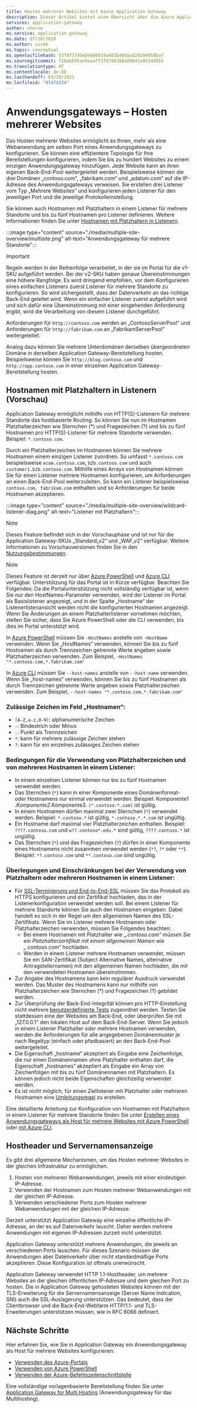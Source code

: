 ```yaml
---
title: Hosten mehrerer Websites mit Azure Application Gateway
description: Dieser Artikel bietet eine Übersicht über die Azure Application Gateway-Unterstützung für mehrere Websites.
services: application-gateway
author: vhorne
ms.service: application-gateway
ms.date: 07/20/2020
ms.author: surmb
ms.topic: conceptual
ms.openlocfilehash: 53f6f37454de886934a483b40daad24204958baf
ms.sourcegitcommit: f28ebb95ae9aaaff3f87d8388a09b41e0b3445b5
ms.translationtype: HT
ms.contentlocale: de-DE
ms.lasthandoff: 03/29/2021
ms.locfileid: "87474324"
---
```

# <a name="application-gateway-multiple-site-hosting"></a>Anwendungsgateways – Hosten mehrerer Websites

Das Hosten mehrerer Websites ermöglicht es Ihnen, mehr als eine Webanwendung am selben Port eines Anwendungsgateways zu konfigurieren. Sie können eine effizientere Topologie für Ihre Bereitstellungen konfigurieren, indem Sie bis zu hundert Websites zu einem einzigen Anwendungsgateway hinzufügen. Jede Website kann an ihren eigenen Back-End-Pool weitergeleitet werden. Beispielsweise können die drei Domänen „contoso.com“, „fabrikam.com“ und „adatum.com“ auf die IP-Adresse des Anwendungsgateways verweisen. Sie erstellen drei Listener vom Typ „Mehrere Websites“ und konfigurieren jeden Listener für den jeweiligen Port und die jeweilige Protokolleinstellung. 

Sie können auch Hostnamen mit Platzhaltern in einem Listener für mehrere Standorte und bis zu fünf Hostnamen pro Listener definieren. Weitere Informationen finden Sie unter [Hostnamen mit Platzhaltern in Listenern](#wildcard-host-names-in-listener-preview).

:::image type="content" source="./media/multiple-site-overview/multisite.png" alt-text="Anwendungsgateway für mehrere Standorte":::

> [!IMPORTANT]
> Regeln werden in der Reihenfolge verarbeitet, in der sie im Portal für die v1-SKU aufgeführt werden. Bei der v2-SKU haben genaue Übereinstimmungen eine höhere Rangfolge. Es wird dringend empfohlen, vor dem Konfigurieren eines einfachen Listeners zuerst Listener für mehrere Standorte zu konfigurieren.  So wird sichergestellt, dass der Datenverkehr an das richtige Back-End geleitet wird. Wenn ein einfacher Listener zuerst aufgeführt wird und sich dafür eine Übereinstimmung mit einer eingehenden Anforderung ergibt, wird die Verarbeitung von diesem Listener durchgeführt.

Anforderungen für `http://contoso.com` werden an „ContosoServerPool“ und Anforderungen für `http://fabrikam.com` an „FabrikamServerPool“ weitergeleitet.

Analog dazu können Sie mehrere Unterdomänen derselben übergeordneten Domäne in derselben Application Gateway-Bereitstellung hosten. Beispielsweise können Sie `http://blog.contoso.com` und `http://app.contoso.com` in einer einzelnen Application Gateway-Bereitstellung hosten.

## <a name="wildcard-host-names-in-listener-preview"></a>Hostnamen mit Platzhaltern in Listenern (Vorschau)

Application Gateway ermöglicht mithilfe von HTTP(S)-Listenern für mehrere Standorte das hostbasierte Routing. So können Sie nun im Hostnamen Platzhalterzeichen wie Sternchen (*) und Fragezeichen (?) und bis zu fünf Hostnamen pro HTTP(S)-Listener für mehrere Standorte verwenden. Beispiel: `*.contoso.com`.

Durch ein Platzhalterzeichen im Hostnamen können Sie mehrere Hostnamen einem einzigen Listener zuordnen. So umfasst `*.contoso.com` beispielsweise `ecom.contoso.com`, `b2b.contoso.com` und auch `customer1.b2b.contoso.com`. Mithilfe eines Arrays von Hostnamen können Sie für einen Listener mehrere Hostnamen konfigurieren, um Anforderungen an einen Back-End-Pool weiterzuleiten. So kann ein Listener beispielsweise `contoso.com, fabrikam.com` enthalten und so Anforderungen für beide Hostnamen akzeptieren.

:::image type="content" source="./media/multiple-site-overview/wildcard-listener-diag.png" alt-text="Listener mit Platzhaltern":::

>[!NOTE]
> Dieses Feature befindet sich in der Vorschauphase und ist nur für die Application Gateway-SKUs „Standard_v2“ und „WAF_v2“ verfügbar. Weitere Informationen zu Vorschauversionen finden Sie in den [Nutzungsbestimmungen](https://azure.microsoft.com/support/legal/preview-supplemental-terms/).

>[!NOTE]
>Dieses Feature ist derzeit nur über [Azure PowerShell](tutorial-multiple-sites-powershell.md) und [Azure CLI](tutorial-multiple-sites-cli.md) verfügbar. Unterstützung für das Portal ist in Kürze verfügbar.
> Beachten Sie Folgendes: Da die Portalunterstützung nicht vollständig verfügbar ist, wenn Sie nur den HostNames-Parameter verwenden, wird der Listener im Portal als Basislistener angezeigt, und in der Spalte „Hostname“ der Listenerlistenansicht werden nicht die konfigurierten Hostnamen angezeigt. Wenn Sie Änderungen an einem Platzhalterlistener vornehmen möchten, stellen Sie sicher, dass Sie Azure PowerShell oder die CLI verwenden, bis dies im Portal unterstützt wird.

In [Azure PowerShell](tutorial-multiple-sites-powershell.md) müssen Sie `-HostNames` anstelle von `-HostName` verwenden. Wenn Sie „HostNames“ verwenden, können Sie bis zu fünf Hostnamen als durch Trennzeichen getrennte Werte angeben sowie Platzhalterzeichen verwenden. Zum Beispiel, `-HostNames "*.contoso.com,*.fabrikam.com"`

In [Azure CLI](tutorial-multiple-sites-cli.md) müssen Sie `--host-names` anstelle von `--host-name` verwenden. Wenn Sie „host-names“ verwenden, können Sie bis zu fünf Hostnamen als durch Trennzeichen getrennte Werte angeben sowie Platzhalterzeichen verwenden. Zum Beispiel, `--host-names "*.contoso.com,*.fabrikam.com"`

### <a name="allowed-characters-in-the-host-names-field"></a>Zulässige Zeichen im Feld „Hostnamen“:

* `(A-Z,a-z,0-9)`: alphanumerische Zeichen
* `-`: Bindestrich oder Minus
* `.`: Punkt als Trennzeichen
*   `*`: kann für mehrere zulässige Zeichen stehen
*   `?`: kann für ein einzelnes zulässiges Zeichen stehen

### <a name="conditions-for-using-wildcard-characters-and-multiple-host-names-in-a-listener"></a>Bedingungen für die Verwendung von Platzhalterzeichen und von mehreren Hostnamen in einem Listener:

*   In einem einzelnen Listener können nur bis zu fünf Hostnamen verwendet werden.
*   Das Sternchen (`*`) kann in einer Komponente eines Domänenformat- oder Hostnamens nur einmal verwendet werden. Beispiel: Komponente1 *.Komponente2*.Komponente3. `(*.contoso-*.com)` ist gültig.
*   In einem Hostnamen dürfen maximal zwei Sternchen (`*`) verwendet werden. Beispiel: `*.contoso.*` ist gültig, `*.contoso.*.*.com` ist ungültig.
*   Ein Hostname darf maximal vier Platzhalterzeichen enthalten. Beispiel: `????.contoso.com` und `w??.contoso*.edu.*` sind gültig, `????.contoso.*` ist ungültig.
*   Das Sternchen (`*`) und das Fragezeichen (`?`) dürfen in einer Komponente eines Hostnamens nicht zusammen verwendet werden (`*?`, `?*` oder `**`). Beispiel: `*?.contoso.com` und `**.contoso.com` sind ungültig.

### <a name="considerations-and-limitations-of-using-wildcard-or-multiple-host-names-in-a-listener"></a>Überlegungen und Einschränkungen bei der Verwendung von Platzhaltern oder mehreren Hostnamen in einem Listener:

*   Für [SSL-Terminierung und End-to-End-SSL](ssl-overview.md) müssen Sie das Protokoll als HTTPS konfigurieren und ein Zertifikat hochladen, das in der Listenerkonfiguration verwendet werden soll. Bei einem Listener für mehrere Standorte können Sie auch den Hostnamen eingeben. Dabei handelt es sich in der Regel um den allgemeinen Namen des SSL-Zertifikats. Wenn Sie im Listener mehrere Hostnamen oder Platzhalterzeichen verwenden, müssen Sie Folgendes beachten:
    *   Bei einem Hostnamen mit Platzhalter wie „*.contoso.com“ müssen Sie ein Platzhalterzertifikat mit einem allgemeinen Namen wie „*.contoso.com“ hochladen.
    *   Werden in einem Listener mehrere Hostnamen verwendet, müssen Sie ein SAN-Zertifikat (Subject Alternative Names, alternative Antragstellernamen) mit den allgemeinen Namen hochladen, die mit den verwendeten Hostnamen übereinstimmen.
*   Zur Angabe des Hostnamens kann kein regulärer Ausdruck verwendet werden. Das Muster des Hostnamens kann nur mithilfe von Platzhalterzeichen wie Sternchen (*) und Fragezeichen (?) gebildet werden.
*   Zur Überprüfung der Back-End-Integrität können pro HTTP-Einstellung nicht mehrere [benutzerdefinierte Tests](application-gateway-probe-overview.md) zugeordnet werden. Testen Sie stattdessen eine der Websites am Back-End, oder überprüfen Sie mit „127.0.0.1“ den lokalen Host auf dem Back-End-Server. Wenn Sie jedoch in einem Listener Platzhalter oder mehrere Hostnamen verwenden, werden die Anforderungen für alle angegebenen Domänenmuster je nach Regeltyp (einfach oder pfadbasiert) an den Back-End-Pool weitergeleitet.
*   Die Eigenschaft „hostname“ akzeptiert als Eingabe eine Zeichenfolge, die nur einen Domänennamen ohne Platzhalter enthalten darf, die Eigenschaft „hostnames“ akzeptiert als Eingabe ein Array von Zeichenfolgen mit bis zu fünf Domänennamen mit Platzhaltern. Es können jedoch nicht beide Eigenschaften gleichzeitig verwendet werden.
*   Es ist nicht möglich, für einen Ziellistener mit Platzhalter oder mehreren Hostnamen eine [Umleitungsregel](redirect-overview.md) zu erstellen.

Eine detaillierte Anleitung zur Konfiguration von Hostnamen mit Platzhaltern in einem Listener für mehrere Standorte finden Sie unter [Erstellen eines Anwendungsgateways als Host für mehrere Websites mit Azure PowerShell](tutorial-multiple-sites-powershell.md) oder [mit Azure CLI](tutorial-multiple-sites-cli.md).

## <a name="host-headers-and-server-name-indication-sni"></a>Hostheader und Servernamensanzeige

Es gibt drei allgemeine Mechanismen, um das Hosten mehrerer Websites in der gleichen Infrastruktur zu ermöglichen.

1. Hosten von mehreren Webanwendungen, jeweils mit einer eindeutigen IP-Adresse.
2. Verwenden der Hostnamen zum Hosten mehrerer Webanwendungen mit der gleichen IP-Adresse.
3. Verwenden verschiedener Ports zum Hosten mehrerer Webanwendungen mit der gleichen IP-Adresse.

Derzeit unterstützt Application Gateway eine einzelne öffentliche IP-Adresse, an der es auf Datenverkehr lauscht. Daher werden mehrere Anwendungen mit eigenen IP-Adressen zurzeit nicht unterstützt. 

Application Gateway unterstützt mehrere Anwendungen, die jeweils an verschiedenen Ports lauschen. Für dieses Szenario müssen die Anwendungen aber Datenverkehr über nicht standardmäßige Ports akzeptieren. Diese Konfiguration ist oftmals unerwünscht.

Application Gateway verwendet HTTP 1.1-Hostheader, um mehrere Websites an der gleichen öffentlichen IP-Adresse und dem gleichen Port zu hosten. Die in Application Gateway gehosteten Websites können mit der TLS-Erweiterung für die Servernamensanzeige (Server Name Indication, SNI) auch die SSL-Auslagerung unterstützen. Das bedeutet, dass der Clientbrowser und die Back-End-Webfarm HTTP/1.1- und TLS-Erweiterungen unterstützen müssen, wie in RFC 6066 definiert.

## <a name="next-steps"></a>Nächste Schritte

Hier erfahren Sie, wie Sie in Application Gateway ein Anwendungsgateway als Host für mehrere Websites konfigurieren:
* [Verwenden des Azure-Portals](create-multiple-sites-portal.md)
* [Verwenden von Azure PowerShell](tutorial-multiple-sites-powershell.md) 
* [Verwenden der Azure-Befehlszeilenschnittstelle](tutorial-multiple-sites-cli.md)

Eine vollständige vorlagenbasierte Bereitstellung finden Sie unter [Application Gateway for Multi Hosting](https://github.com/Azure/azure-quickstart-templates/blob/master/201-application-gateway-multihosting) (Anwendungsgateway für das Multihosting).
